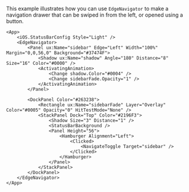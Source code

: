 This example illustrates how you can use `EdgeNavigator` to make a navigation drawer that can be swiped in from the left, or opened using a button.

```
<App>
	<iOS.StatusBarConfig Style="Light" />
	<EdgeNavigator>
		<Panel ux:Name="sidebar" Edge="Left" Width="100%" Margin="0,0,56,0" Background="#37474F">
			<Shadow ux:Name="shadow" Angle="180" Distance="8" Size="16" Color="#0000" />
			<ActivatingAnimation>
				<Change shadow.Color="#0004" />
				<Change sidebarFade.Opacity="1" />
			</ActivatingAnimation>
		</Panel>
		
		<DockPanel Color="#263238">
			<Rectangle ux:Name="sidebarFade" Layer="Overlay" Color="#0005" Opacity="0" HitTestMode="None" />
			<StackPanel Dock="Top" Color="#2196F3">
				<Shadow Size="3" Distance="1" />
				<StatusBarBackground />
				<Panel Height="56">
					<Hamburger Alignment="Left">
						<Clicked>
							<NavigateToggle Target="sidebar" />
						</Clicked>
					</Hamburger>
				</Panel>
			</StackPanel>
		</DockPanel>
	</EdgeNavigator>
</App>
```